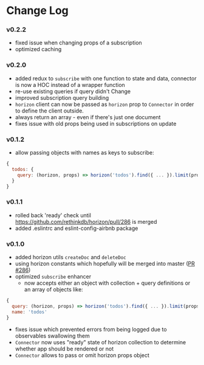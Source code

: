 # Change Log

### v0.2.2
- fixed issue when changing props of a subscription
- optimized caching

### v0.2.0
- added redux to ```subscribe``` with one function to state and data, connector is now a HOC instead of a wrapper function
- re-use existing queries if query didn't Change
- improved subscription query building
- ```horizon``` client can now be passed as ```horizon``` prop to ```Connector``` in order to define the client outside.
- always return an array - even if there's just one document
- fixes issue with old props being used in subscriptions on update

### v0.1.2
- allow passing objects with names as keys to subscribe:
```JavaScript
{
  todos: {
    query: (horizon, props) => horizon('todos').find({ ... }).limit(props.limit)
  }
}
```

### v0.1.1
- rolled back 'ready' check until https://github.com/rethinkdb/horizon/pull/286 is merged
- added .eslintrc and eslint-config-airbnb package

### v0.1.0
- added horizon utils ```createDoc``` and ```deleteDoc```
- using horizon constants which hopefully will be merged into master ([PR #286](https://github.com/rethinkdb/horizon/pull/286))
- optimized ```subscribe``` enhancer
  - now accepts either an object with collection + query definitions or an array of objects like:

```JavaScript
{
  query: (horizon, props) => horizon('todos').find({ ... }).limit(props.limit),
  name: 'todos'
}
```
- fixes issue which prevented errors from being logged due to observables swallowing them
- ```Connector``` now uses "ready" state of horizon collection to determine whether app should be rendered or not
- ```Connector``` allows to pass or omit horizon props object
